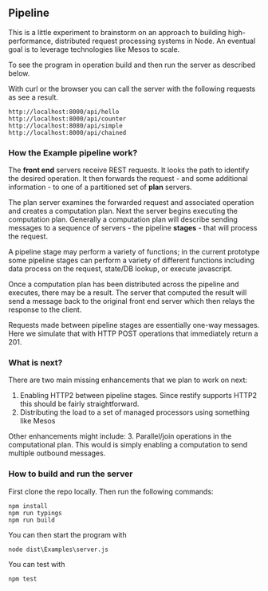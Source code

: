 
## Pipeline ##

This is a little experiment to brainstorm on an approach to building high-performance, distributed request processing systems in Node. An eventual goal is to leverage technologies like Mesos to scale.

To see the program in operation build and then run the server as described below.

With curl or the browser you can call the server with the following requests as see a result.

    http://localhost:8000/api/hello
    http://localhost:8000/api/counter
    http://localhost:8080/api/simple
    http://localhost:8000/api/chained
    

### How the Example pipeline work? ###

The **front end** servers receive REST requests.  It looks the path to identify the desired operation. It then  forwards the request - and some additional information - to one of a partitioned set of **plan** servers.  

The plan server examines the forwarded request and associated operation and creates a computation plan.  Next the server begins executing the computation plan.  Generally a computation plan will describe sending messages to a sequence of servers - the pipeline **stages** - that will process the request.

A pipeline stage may perform a variety of functions; in the current prototype some pipeline stages can perform a variety of different functions including data process on the request, state/DB lookup, or execute javascript.

Once a computation plan has been distributed across the pipeline and executes, there may be a result. The server that computed the result will send a message back to the original front end server which then relays the response to the client.

Requests made between pipeline stages are essentially one-way messages.  Here we simulate that with HTTP POST operations that immediately return a 201.  

### What is next? ###

There are two main missing enhancements that we plan to work on next:

1. Enabling HTTP2 between pipeline stages.  Since restify supports HTTP2 this should be fairly straightforward.
2. Distributing the load to a set of managed processors using something like Mesos

Other enhancements might include:
3. Parallel/join operations in the computational plan. This would is simply enabling a computation to send multiple outbound messages.

### How to build and run the server ###

First clone the repo locally.  Then run the following commands:

    npm install
    npm run typings
    npm run build

You can then start the program with 

    node dist\Examples\server.js

You can test with

    npm test
